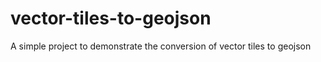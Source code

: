 # vector-tiles-to-geojson
A simple project to demonstrate the conversion of vector tiles to geojson
